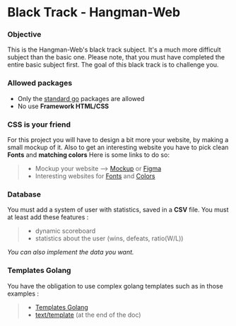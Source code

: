 # Black Track - Hangman-Web

### Objective

This is the Hangman-Web's black track subject. It's  a much more difficult subject than the basic one.
Please note, that you must have completed the entire basic subject first. The goal of this black track is to challenge you.
<br>

### Allowed packages

- Only the [standard go](https://golang.org/pkg/) packages are allowed
- No use **Framework HTML/CSS**

### CSS is your friend

For this project you will have to design a bit more your website, by making a small mockup of it.
Also to get an interesting website you have to pick clean **Fonts** and **matching colors**
Here is some links to do so:
> - Mockup your website --> [Mockup](https://www.mockupworld.co/) or [Figma](https://www.figma.com/fr/)
> - Interesting websites for [Fonts](https://www.fontpair.co/) and [Colors](https://coolors.co/)

### Database

You must add a system of user with statistics, saved in a **CSV** file.
You must at least add these features :
> - dynamic scoreboard
> - statistics about the user (wins, defeats, ratio(W/L))

*You can also implement the data you want.*

### Templates Golang

You have the obligation to use complex golang templates such as in those examples :

> - [Templates Golang](https://developer.spotify.com/documentation/web-api/)
> - [text/template](https://pkg.go.dev/text/template) (at the end of the doc)